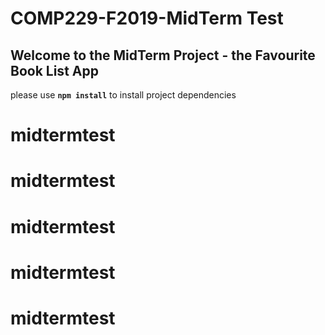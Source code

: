 # COMP229-F2019-MidTerm Test

## Welcome to the MidTerm Project - the Favourite Book List App

please use **`npm install`** to install project dependencies
# midtermtest
# midtermtest
# midtermtest
# midtermtest
# midtermtest
